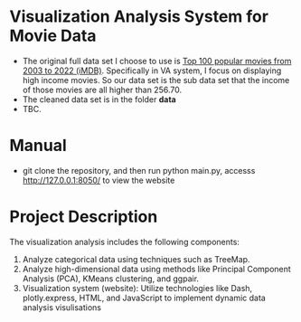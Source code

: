 # Visualization Analysis System for Movie Data
- The original full data set I choose to use is [Top 100 popular movies from 2003 to 2022 (iMDB)](https://www.kaggle.com/datasets/georgescutelnicu/top-100-popular-movies-from-2003-to-2022-imdb). Specifically in VA system, I focus on displaying high income movies. So our data set is the sub data set that the income of those movies are all higher than 256.70.   
- The cleaned data set is in the folder <strong>data</strong>
- TBC.

# Manual
- git clone the repository, and then run python main.py, accesss http://127.0.0.1:8050/ to view the website

# Project Description
The visualization analysis includes the following components:
1. Analyze categorical data using techniques such as TreeMap.
2. Analyze high-dimensional data using methods like Principal Component Analysis (PCA), KMeans clustering, and ggpair.
3. Visualization system (website): Utilize technologies like Dash, plotly.express, HTML, and JavaScript to implement dynamic data analysis visulisations
